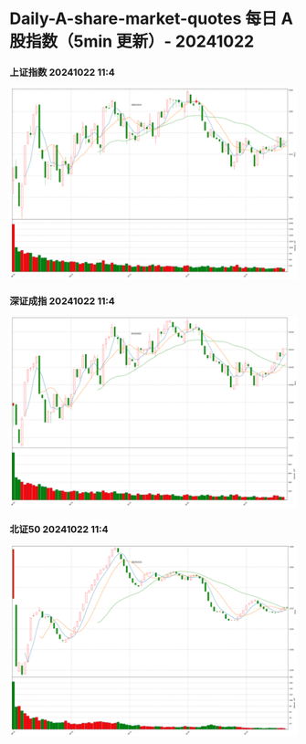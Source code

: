 
# Daily-A-share-market-quotes 每日 A 股指数（5min 更新）- 20241022

### 上证指数 20241022 11:4
![](./fig/2024/10/20241022-sh000001.png)

### 深证成指 20241022 11:4
![](./fig/2024/10/20241022-sz399001.png)

### 北证50 20241022 11:4
![](./fig/2024/10/20241022-bj899050.png)
